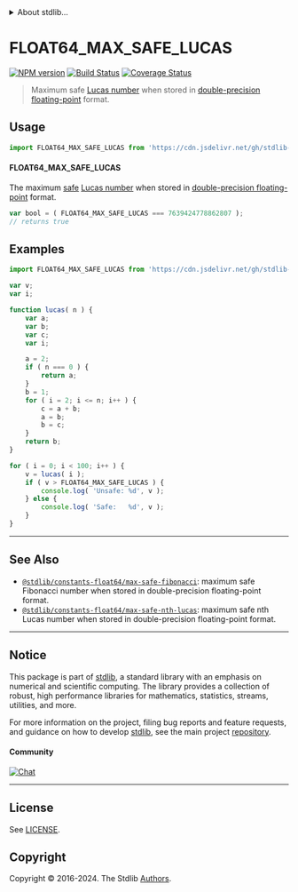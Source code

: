 <!--

@license Apache-2.0

Copyright (c) 2018 The Stdlib Authors.

Licensed under the Apache License, Version 2.0 (the "License");
you may not use this file except in compliance with the License.
You may obtain a copy of the License at

   http://www.apache.org/licenses/LICENSE-2.0

Unless required by applicable law or agreed to in writing, software
distributed under the License is distributed on an "AS IS" BASIS,
WITHOUT WARRANTIES OR CONDITIONS OF ANY KIND, either express or implied.
See the License for the specific language governing permissions and
limitations under the License.

-->


<details>
  <summary>
    About stdlib...
  </summary>
  <p>We believe in a future in which the web is a preferred environment for numerical computation. To help realize this future, we've built stdlib. stdlib is a standard library, with an emphasis on numerical and scientific computation, written in JavaScript (and C) for execution in browsers and in Node.js.</p>
  <p>The library is fully decomposable, being architected in such a way that you can swap out and mix and match APIs and functionality to cater to your exact preferences and use cases.</p>
  <p>When you use stdlib, you can be absolutely certain that you are using the most thorough, rigorous, well-written, studied, documented, tested, measured, and high-quality code out there.</p>
  <p>To join us in bringing numerical computing to the web, get started by checking us out on <a href="https://github.com/stdlib-js/stdlib">GitHub</a>, and please consider <a href="https://opencollective.com/stdlib">financially supporting stdlib</a>. We greatly appreciate your continued support!</p>
</details>

# FLOAT64_MAX_SAFE_LUCAS

[![NPM version][npm-image]][npm-url] [![Build Status][test-image]][test-url] [![Coverage Status][coverage-image]][coverage-url] <!-- [![dependencies][dependencies-image]][dependencies-url] -->

> Maximum safe [Lucas number][lucas-number] when stored in [double-precision floating-point][ieee754] format.



<section class="usage">

## Usage

```javascript
import FLOAT64_MAX_SAFE_LUCAS from 'https://cdn.jsdelivr.net/gh/stdlib-js/constants-float64-max-safe-lucas@deno/mod.js';
```

#### FLOAT64_MAX_SAFE_LUCAS

The maximum [safe][safe-integers] [Lucas number][lucas-number] when stored in [double-precision floating-point][ieee754] format.

```javascript
var bool = ( FLOAT64_MAX_SAFE_LUCAS === 7639424778862807 );
// returns true
```

</section>

<!-- /.usage -->

<section class="examples">

## Examples

<!-- eslint no-undef: "error" -->

```javascript
import FLOAT64_MAX_SAFE_LUCAS from 'https://cdn.jsdelivr.net/gh/stdlib-js/constants-float64-max-safe-lucas@deno/mod.js';

var v;
var i;

function lucas( n ) {
    var a;
    var b;
    var c;
    var i;

    a = 2;
    if ( n === 0 ) {
        return a;
    }
    b = 1;
    for ( i = 2; i <= n; i++ ) {
        c = a + b;
        a = b;
        b = c;
    }
    return b;
}

for ( i = 0; i < 100; i++ ) {
    v = lucas( i );
    if ( v > FLOAT64_MAX_SAFE_LUCAS ) {
        console.log( 'Unsafe: %d', v );
    } else {
        console.log( 'Safe:   %d', v );
    }
}
```

</section>

<!-- /.examples -->

<!-- C interface documentation. -->



<!-- Section for related `stdlib` packages. Do not manually edit this section, as it is automatically populated. -->

<section class="related">

* * *

## See Also

-   <span class="package-name">[`@stdlib/constants-float64/max-safe-fibonacci`][@stdlib/constants/float64/max-safe-fibonacci]</span><span class="delimiter">: </span><span class="description">maximum safe Fibonacci number when stored in double-precision floating-point format.</span>
-   <span class="package-name">[`@stdlib/constants-float64/max-safe-nth-lucas`][@stdlib/constants/float64/max-safe-nth-lucas]</span><span class="delimiter">: </span><span class="description">maximum safe nth Lucas number when stored in double-precision floating-point format.</span>

</section>

<!-- /.related -->

<!-- Section for all links. Make sure to keep an empty line after the `section` element and another before the `/section` close. -->


<section class="main-repo" >

* * *

## Notice

This package is part of [stdlib][stdlib], a standard library with an emphasis on numerical and scientific computing. The library provides a collection of robust, high performance libraries for mathematics, statistics, streams, utilities, and more.

For more information on the project, filing bug reports and feature requests, and guidance on how to develop [stdlib][stdlib], see the main project [repository][stdlib].

#### Community

[![Chat][chat-image]][chat-url]

---

## License

See [LICENSE][stdlib-license].


## Copyright

Copyright &copy; 2016-2024. The Stdlib [Authors][stdlib-authors].

</section>

<!-- /.stdlib -->

<!-- Section for all links. Make sure to keep an empty line after the `section` element and another before the `/section` close. -->

<section class="links">

[npm-image]: http://img.shields.io/npm/v/@stdlib/constants-float64-max-safe-lucas.svg
[npm-url]: https://npmjs.org/package/@stdlib/constants-float64-max-safe-lucas

[test-image]: https://github.com/stdlib-js/constants-float64-max-safe-lucas/actions/workflows/test.yml/badge.svg?branch=v0.2.2
[test-url]: https://github.com/stdlib-js/constants-float64-max-safe-lucas/actions/workflows/test.yml?query=branch:v0.2.2

[coverage-image]: https://img.shields.io/codecov/c/github/stdlib-js/constants-float64-max-safe-lucas/main.svg
[coverage-url]: https://codecov.io/github/stdlib-js/constants-float64-max-safe-lucas?branch=main

<!--

[dependencies-image]: https://img.shields.io/david/stdlib-js/constants-float64-max-safe-lucas.svg
[dependencies-url]: https://david-dm.org/stdlib-js/constants-float64-max-safe-lucas/main

-->

[chat-image]: https://img.shields.io/gitter/room/stdlib-js/stdlib.svg
[chat-url]: https://app.gitter.im/#/room/#stdlib-js_stdlib:gitter.im

[stdlib]: https://github.com/stdlib-js/stdlib

[stdlib-authors]: https://github.com/stdlib-js/stdlib/graphs/contributors

[umd]: https://github.com/umdjs/umd
[es-module]: https://developer.mozilla.org/en-US/docs/Web/JavaScript/Guide/Modules

[deno-url]: https://github.com/stdlib-js/constants-float64-max-safe-lucas/tree/deno
[deno-readme]: https://github.com/stdlib-js/constants-float64-max-safe-lucas/blob/deno/README.md
[umd-url]: https://github.com/stdlib-js/constants-float64-max-safe-lucas/tree/umd
[umd-readme]: https://github.com/stdlib-js/constants-float64-max-safe-lucas/blob/umd/README.md
[esm-url]: https://github.com/stdlib-js/constants-float64-max-safe-lucas/tree/esm
[esm-readme]: https://github.com/stdlib-js/constants-float64-max-safe-lucas/blob/esm/README.md
[branches-url]: https://github.com/stdlib-js/constants-float64-max-safe-lucas/blob/main/branches.md

[stdlib-license]: https://raw.githubusercontent.com/stdlib-js/constants-float64-max-safe-lucas/main/LICENSE

[safe-integers]: http://www.2ality.com/2013/10/safe-integers.html

[lucas-number]: https://en.wikipedia.org/wiki/Lucas_number

[ieee754]: https://en.wikipedia.org/wiki/IEEE_754-1985

<!-- <related-links> -->

[@stdlib/constants/float64/max-safe-fibonacci]: https://github.com/stdlib-js/constants-float64-max-safe-fibonacci/tree/deno

[@stdlib/constants/float64/max-safe-nth-lucas]: https://github.com/stdlib-js/constants-float64-max-safe-nth-lucas/tree/deno

<!-- </related-links> -->

</section>

<!-- /.links -->

